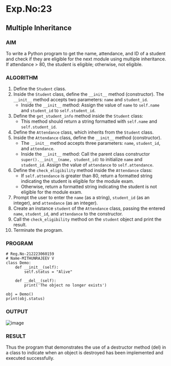 # Exp.No:23  
## Multiple Inheritance

### AIM  
To write a Python program to get the name, attendance, and ID of a student and check if they are eligible for the next module using multiple inheritance. If attendance > 80, the student is eligible; otherwise, not eligible.


### ALGORITHM

1. Define the `Student` class.
2. Inside the `Student` class, define the `__init__` method (constructor). The `__init__` method accepts two parameters: `name` and `student_id`.
    - Inside the `__init__` method: Assign the value of `name` to `self.name` and `student_id` to `self.student_id`.
3. Define the `get_student_info` method inside the `Student` class:
    - This method should return a string formatted with `self.name` and `self.student_id`.
4. Define the `Attendance` class, which inherits from the `Student` class.
5. Inside the `Attendance` class, define the `__init__` method (constructor).
    - The `__init__` method accepts three parameters: `name`, `student_id`, and `attendance`.
    - Inside the `__init__` method: Call the parent class constructor `super().__init__(name, student_id)` to initialize `name` and `student_id`. Assign the value of `attendance` to `self.attendance`.
6. Define the `check_eligibility` method inside the `Attendance` class:
    - If `self.attendance` is greater than 80, return a formatted string indicating the student is eligible for the module exam.
    - Otherwise, return a formatted string indicating the student is not eligible for the module exam.
7. Prompt the user to enter the `name` (as a string), `student_id` (as an integer), and `attendance` (as an integer).
8. Create an instance `student` of the `Attendance` class, passing the entered `name`, `student_id`, and `attendance` to the constructor.
9. Call the `check_eligibility` method on the `student` object and print the result.
10. Terminate the program.


### PROGRAM

```
# Reg.No-212223060159
# Name-MITHUNRAJEEV V
class Demo:
    def __init__(self):
        self.status = "Alive"
    
    def __del__(self):
        print('The object no longer exists')

obj = Demo()
print(obj.status)

```

### OUTPUT
![image](https://github.com/user-attachments/assets/58582acc-a705-4269-a3be-dc97c20a9dec)


### RESULT
Thus the program that demonstrates the use of a destructor method (del) in a class to indicate when an object is destroyed has been implemented and executed successfully.

